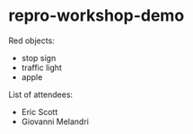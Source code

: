# repro-workshop-demo
Red objects:
- stop sign
- traffic light
- apple


List of attendees:
- Eric Scott
- Giovanni Melandri
